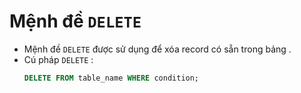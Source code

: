 # Mệnh đề `DELETE`
- Mệnh đề `DELETE` được sử dụng để xóa record có sẵn trong bảng .
- Cú pháp `DELETE` :
    ```sql
    DELETE FROM table_name WHERE condition;
    ```